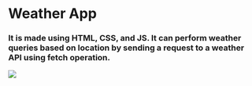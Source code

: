 # Weather App

<h3>It is made using HTML, CSS, and JS. It can perform weather queries based on location by sending a request to a weather API using fetch operation.</h3>

<img src='./images/Recording%202023-07-01%20at%2000.34.10.gif' />